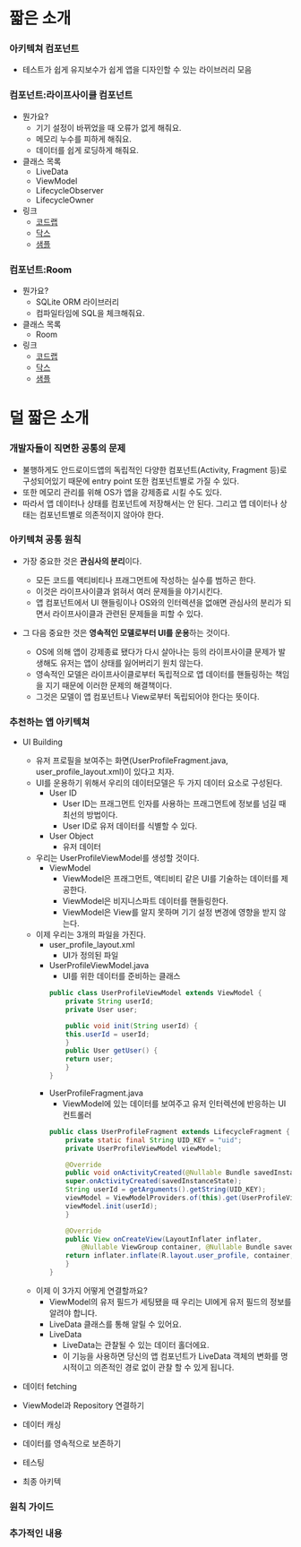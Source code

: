 # 짧은 소개
### 아키텍쳐 컴포넌트
- 테스트가 쉽게 유지보수가 쉽게 앱을 디자인할 수 있는 라이브러리 모음

### 컴포넌트:라이프사이클 컴포넌트
- 뭔가요?
	- 기기 설정이 바뀌었을 때 오류가 없게 해줘요.
	- 메모리 누수를 피하게 해줘요.
	- 데이터를 쉽게 로딩하게 해줘요.
- 클래스 목록
	- LiveData
	- ViewModel
	- LifecycleObserver
	- LifecycleOwner
- 링크
	- [코드랩](https://codelabs.developers.google.com/codelabs/android-lifecycles/#0)
	- [닥스](https://developer.android.com/topic/libraries/architecture/lifecycle.html)
	- [샘플](https://github.com/googlesamples/android-architecture-components)
	
### 컴포넌트:Room
- 뭔가요?
	- SQLite ORM 라이브러리
	- 컴파일타임에 SQL을 체크해줘요.
- 클래스 목록
	- Room
- 링크
	- [코드랩](https://codelabs.developers.google.com/codelabs/android-persistence/#0)
	- [닥스](https://developer.android.com/topic/libraries/architecture/room.html)
	- [샘플](https://github.com/googlesamples/android-architecture-components)
	
# 덜 짧은 소개
### 개발자들이 직면한 공통의 문제
- 불행하게도 안드로이드앱의 독립적인 다양한 컴포넌트(Activity, Fragment 등)로 구성되어있기 때문에 entry point 또한 컴포넌트별로 가질 수 있다.
- 또한 메모리 관리를 위해 OS가 앱을 강제종료 시킬 수도 있다. 
- 따라서 앱 데이터나 상태를 컴포넌트에 저장해서는 안 된다. 그리고 앱 데이터나 상태는 컴포넌트별로 의존적이지 않아야 한다. 

### 아키텍쳐 공통 원칙
- 가장 중요한 것은 **관심사의 분리**이다. 
	- 모든 코드를 액티비티나 프래그먼트에 작성하는 실수를 범하곤 한다. 
	- 이것은 라이프사이클과 얽혀서 여러 문제들을 야기시킨다.
	- 앱 컴포넌트에서 UI 핸들링이나 OS와의 인터렉션을 없애면 관심사의 분리가 되면서 라이프사이클과 관련된 문제들을 피할 수 있다.

- 그 다음 중요한 것은 **영속적인 모델로부터 UI를 운용**하는 것이다. 
	- OS에 의해 앱이 강제종료 됐다가 다시 살아나는 등의 라이프사이클 문제가 발생해도 유저는 앱이 상태를 잃어버리기 원치 않는다.
	- 영속적인 모델은 라이프사이클로부터 독립적으로 앱 데이터를 핸들링하는 책임을 지기 때문에 이러한 문제의 해결책이다.
	- 그것은 모델이 앱 컴포넌트나 View로부터 독립되어야 한다는 뜻이다. 
	
### 추천하는 앱 아키텍쳐
- UI Building
	- 유저 프로필을 보여주는 화면(UserProfileFragment.java, user_profile_layout.xml)이 있다고 치자.
	- UI를 운용하기 위해서 우리의 데이터모델은 두 가지 데이터 요소로 구성된다.
		 - User ID
		 	- User ID는 프래그먼트 인자를 사용하는 프래그먼트에 정보를 넘길 때 최선의 방법이다. 
			- User ID로 유저 데이터를 식별할 수 있다.
		 - User Object
		 	- 유저 데이터
	- 우리는 UserProfileViewModel를 생성할 것이다.
		- ViewModel
			- ViewModel은 프래그먼트, 액티비티 같은 UI를 기술하는 데이터를 제공한다.
			- ViewModel은 비지니스파트 데이터를 핸들링한다.
			- ViewModel은 View를 알지 못하며 기기 설정 변경에 영향을 받지 않는다.
	- 이제 우리는 3개의 파일을 가진다.
		- user_profile_layout.xml
			- UI가 정의된 파일
		- UserProfileViewModel.java
			- UI를 위한 데이터를 준비하는 클래스
			```java
			public class UserProfileViewModel extends ViewModel {
			    private String userId;
			    private User user;

			    public void init(String userId) {
				this.userId = userId;
			    }
			    public User getUser() {
				return user;
			    }
			}
			```
		- UserProfileFragment.java
			- ViewModel에 있는 데이터를 보여주고 유저 인터렉션에 반응하는 UI 컨트롤러
			```java
			public class UserProfileFragment extends LifecycleFragment {
			    private static final String UID_KEY = "uid";
			    private UserProfileViewModel viewModel;

			    @Override
			    public void onActivityCreated(@Nullable Bundle savedInstanceState) {
				super.onActivityCreated(savedInstanceState);
				String userId = getArguments().getString(UID_KEY);
				viewModel = ViewModelProviders.of(this).get(UserProfileViewModel.class);
				viewModel.init(userId);
			    }

			    @Override
			    public View onCreateView(LayoutInflater inflater,
					@Nullable ViewGroup container, @Nullable Bundle savedInstanceState) {
				return inflater.inflate(R.layout.user_profile, container, false);
			    }
			}
			```
	- 이제 이 3가지 어떻게 연결할까요?
		- ViewModel의 유저 필드가 세팅됐을 때 우리는 UI에게 유저 필드의 정보를 알려야 합니다.
		- LiveData 클래스를 통해 알릴 수 있어요.
		- LiveData
			- LiveData는 관찰될 수 있는 데이터 홀더에요.
			- 이 기능을 사용하면 당신의 앱 컴포넌트가 LiveData 객체의 변화를 명시적이고 의존적인 경로 없이 관찰 할 수 있게 됩니다.
			
		
	
- 데이터 fetching
- ViewModel과 Repository 연결하기
- 데이터 캐싱
- 데이터를 영속적으로 보존하기
- 테스팅
- 최종 아키텍

### 원칙 가이드

### 추가적인 내용

